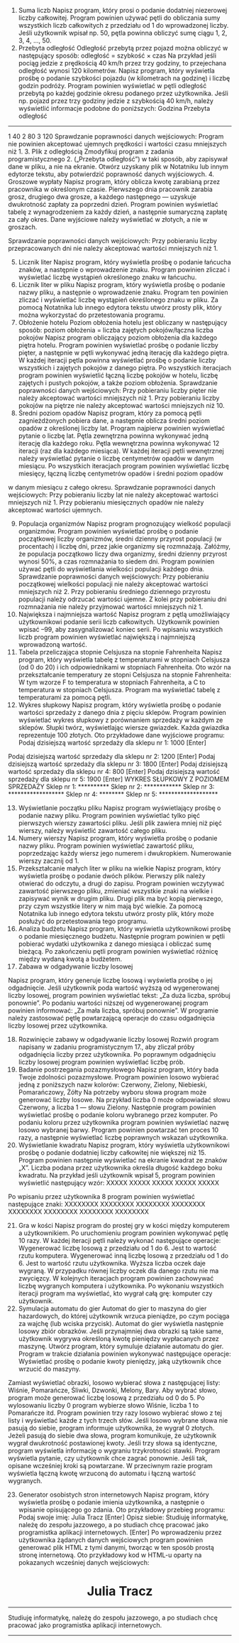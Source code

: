 1. Suma liczb
   Napisz program, który prosi o podanie dodatniej niezerowej liczby całkowitej. Program
   powinien używać pętli do obliczania sumy wszystkich liczb całkowitych z przedziału
   od 1 do wprowadzonej liczby. Jeśli użytkownik wpisał np. 50, pętla powinna
   obliczyć sumę ciągu 1, 2, 3, 4, ..., 50.
2. Przebyta odległość
   Odległość przebytą przez pojazd można obliczyć w następujący sposób:
   odległość = szybkość × czas
   Na przykład jeśli pociąg jedzie z prędkością 40 km/h przez trzy godziny, to przejechana
   odległość wynosi 120 kilometrów. Napisz program, który wyświetla prośbę
   o podanie szybkości pojazdu (w kilometrach na godzinę) i liczbę godzin podróży.
   Program powinien wyświetlać w pętli odległość przebytą po każdej godzinie okresu
   podanego przez użytkownika. Jeśli np. pojazd przez trzy godziny jedzie z szybkością
   40 km/h, należy wyświetlić informacje podobne do poniższych:
   Godzina Przebyta odległość
-----------------------------
1 40
2 80
3 120
Sprawdzanie poprawności danych wejściowych: Program nie powinien akceptować ujemnych
prędkości i wartości czasu mniejszych niż 1.
3. Plik z odległością
   Zmodyfikuj program z zadania programistycznego 2. („Przebyta odległość”) w taki
   sposób, aby zapisywał dane w pliku, a nie na ekranie. Otwórz uzyskany plik w Notatniku
   lub innym edytorze tekstu, aby potwierdzić poprawność danych wyjściowych.
4. Groszowe wypłaty
   Napisz program, który oblicza kwotę zarabianą przez pracownika w określonym czasie.
   Pierwszego dnia pracownik zarabia grosz, drugiego dwa grosze, a każdego następnego
   — uzyskuje dwukrotność zapłaty za poprzedni dzień. Program powinien
   wyświetlać tabelę z wynagrodzeniem za każdy dzień, a następnie sumaryczną zapłatę
   za cały okres. Dane wyjściowe należy wyświetlać w złotych, a nie w groszach.


Sprawdzanie poprawności danych wejściowych: Przy pobieraniu liczby przepracowanych
dni nie należy akceptować wartości mniejszych niż 1.

5. Licznik liter
   Napisz program, który wyświetla prośbę o podanie łańcucha znaków, a następnie
   o wprowadzenie znaku. Program powinien zliczać i wyświetlać liczbę wystąpień określonego
   znaku w łańcuchu.
6. Licznik liter w pliku
   Napisz program, który wyświetla prośbę o podanie nazwy pliku, a następnie o wprowadzenie
   znaku. Program ten powinien zliczać i wyświetlać liczbę wystąpień określonego
   znaku w pliku. Za pomocą Notatnika lub innego edytora tekstu utwórz prosty
   plik, który można wykorzystać do przetestowania programu.
7. Obłożenie hotelu
   Poziom obłożenia hotelu jest obliczany w następujący sposób:
   poziom obłożenia = liczba zajętych pokojów/łączna liczba pokojów
   Napisz program obliczający poziom obłożenia dla każdego piętra hotelu. Program powinien
   wyświetlać prośbę o podanie liczby pięter, a następnie w pętli wykonywać jedną
   iterację dla każdego piętra. W każdej iteracji pętla powinna wyświetlać prośbę o podanie
   liczby wszystkich i zajętych pokojów z danego piętra. Po wszystkich iteracjach
   program powinien wyświetlić łączną liczbę pokojów w hotelu, liczbę zajętych i pustych
   pokojów, a także poziom obłożenia.
   Sprawdzanie poprawności danych wejściowych: Przy pobieraniu liczby pięter nie należy
   akceptować wartości mniejszych niż 1. Przy pobieraniu liczby pokojów na piętrze nie należy
   akceptować wartości mniejszych niż 10.
8. Średni poziom opadów
   Napisz program, który za pomocą pętli zagnieżdżonych pobiera dane, a następnie
   oblicza średni poziom opadów z określonej liczby lat. Program najpierw powinien
   wyświetlać pytanie o liczbę lat. Pętla zewnętrzna powinna wykonywać jedną iterację
   dla każdego roku. Pętla wewnętrzna powinna wykonywać 12 iteracji (raz dla każdego
   miesiąca). W każdej iteracji pętli wewnętrznej należy wyświetlać pytanie o liczbę centymetrów
   opadów w danym miesiącu. Po wszystkich iteracjach program powinien
   wyświetlać liczbę miesięcy, łączną liczbę centymetrów opadów i średni poziom opadów


w danym miesiącu z całego okresu.
Sprawdzanie poprawności danych wejściowych: Przy pobieraniu liczby lat nie należy akceptować
wartości mniejszych niż 1. Przy pobieraniu miesięcznych opadów nie należy akceptować
wartości ujemnych.

9. Populacja organizmów
   Napisz program prognozujący wielkość populacji organizmów. Program powinien
   wyświetlać prośbę o podanie początkowej liczby organizmów, średni dzienny przyrost
   populacji (w procentach) i liczbę dni, przez jakie organizmy się rozmnażają. Załóżmy,
   że populacja początkowo liczy dwa organizmy, średni dzienny przyrost wynosi 50%,
   a czas rozmnażania to siedem dni. Program powinien używać pętli do wyświetlania
   wielkości populacji każdego dnia.
   Sprawdzanie poprawności danych wejściowych: Przy pobieraniu początkowej wielkości
   populacji nie należy akceptować wartości mniejszych niż 2. Przy pobieraniu średniego dziennego
   przyrostu populacji należy odrzucać wartości ujemne. Z kolei przy pobieraniu dni rozmnażania
   nie należy przyjmować wartości mniejszych niż 1.
10. Największa i najmniejsza wartość
    Napisz program z pętlą umożliwiający użytkownikowi podanie serii liczb całkowitych.
    Użytkownik powinien wpisać –99, aby zasygnalizować koniec serii. Po wpisaniu wszystkich
    liczb program powinien wyświetlać największą i najmniejszą wprowadzoną wartość.
11. Tabela przeliczająca stopnie Celsjusza na stopnie Fahrenheita
    Napisz program, który wyświetla tabelę z temperaturami w stopniach Celsjusza (od 0
    do 20) i ich odpowiednikami w stopniach Fahrenheita. Oto wzór na przekształcanie
    temperatury ze stopni Celsjusza na stopnie Fahrenheita:
    W tym wzorze F to temperatura w stopniach Fahrenheita, a C to temperatura w stopniach
    Celsjusza. Program ma wyświetlać tabelę z temperaturami za pomocą pętli.
12. Wykres słupkowy
    Napisz program, który wyświetla prośbę o podanie wartości sprzedaży z danego dnia
    z pięciu sklepów. Program powinien wyświetlać wykres słupkowy z porównaniem
    sprzedaży w każdym ze sklepów. Słupki twórz, wyświetlając wiersze gwiazdek. Każda
    gwiazdka reprezentuje 100 złotych. Oto przykładowe dane wyjściowe programu:
    Podaj dzisiejszą wartość sprzedaży dla sklepu nr 1: 1000 [Enter]


Podaj dzisiejszą wartość sprzedaży dla sklepu nr 2: 1200 [Enter]
Podaj dzisiejszą wartość sprzedaży dla sklepu nr 3: 1800 [Enter]
Podaj dzisiejszą wartość sprzedaży dla sklepu nr 4: 800 [Enter]
Podaj dzisiejszą wartość sprzedaży dla sklepu nr 5: 1900 [Enter]
WYKRES SŁUPKOWY Z POZIOMEM SPRZEDAŻY
Sklep nr 1: **********
Sklep nr 2: ************
Sklep nr 3: ******************
Sklep nr 4: ********
Sklep nr 5: *******************

13. Wyświetlanie początku pliku
    Napisz program wyświetlający prośbę o podanie nazwy pliku. Program powinien wyświetlać
    tylko pięć pierwszych wierszy zawartości pliku. Jeśli plik zawiera mniej niż pięć
    wierszy, należy wyświetlić zawartość całego pliku.
14. Numery wierszy
    Napisz program, który wyświetla prośbę o podanie nazwy pliku. Program powinien
    wyświetlać zawartość pliku, poprzedzając każdy wiersz jego numerem i dwukropkiem.
    Numerowanie wierszy zacznij od 1.
15. Przekształcanie małych liter w pliku na wielkie
    Napisz program, który wyświetla prośbę o podanie dwóch plików. Pierwszy plik należy
    otwierać do odczytu, a drugi do zapisu. Program powinien wczytywać zawartość pierwszego
    pliku, zmieniać wszystkie znaki na wielkie i zapisywać wynik w drugim pliku.
    Drugi plik ma być kopią pierwszego, przy czym wszystkie litery w nim mają być wielkie.
    Za pomocą Notatnika lub innego edytora tekstu utwórz prosty plik, który może posłużyć
    do przetestowania tego programu.
16. Analiza budżetu
    Napisz program, który wyświetla użytkownikowi prośbę o podanie miesięcznego budżetu.
    Następnie program powinien w pętli pobierać wydatki użytkownika z danego miesiąca
    i obliczać sumę bieżącą. Po zakończeniu pętli program powinien wyświetlać różnicę
    między wydaną kwotą a budżetem.
17. Zabawa w odgadywanie liczby losowej


Napisz program, który generuje liczbę losową i wyświetla prośbę o jej odgadnięcie. Jeśli
użytkownik poda wartość wyższą od wygenerowanej liczby losowej, program powinien
wyświetlać tekst: „Za duża liczba, spróbuj ponownie”. Po podaniu wartości niższej
od wygenerowanej program powinien informować: „Za mała liczba, spróbuj ponownie”.
W programie należy zastosować pętlę powtarzającą operacje do czasu odgadnięcia
liczby losowej przez użytkownika.

18. Rozwinięcie zabawy w odgadywanie liczby losowej
    Rozwiń program napisany w zadaniu programistycznym 17., aby zliczał próby odgadnięcia
    liczby przez użytkownika. Po poprawnym odgadnięciu liczby losowej program
    powinien wyświetlać liczbę prób.
19. Badanie postrzegania pozazmysłowego
    Napisz program, który bada Twoje zdolności pozazmysłowe. Program powinien losowo
    wybierać jedną z poniższych nazw kolorów:
    Czerwony, Zielony, Niebieski, Pomarańczowy, Żółty
    Na potrzeby wyboru słowa program może generować liczby losowe. Na przykład
    liczba 0 może odpowiadać słowu Czerwony, a liczba 1 — słowu Zielony.
    Następnie program powinien wyświetlać prośbę o podanie koloru wybranego przez
    komputer. Po podaniu koloru przez użytkownika program powinien wyświetlać nazwę
    losowo wybranej barwy. Program powinien powtarzać ten proces 10 razy, a następnie
    wyświetlać liczbę poprawnych wskazań użytkownika.
20. Wyświetlanie kwadratu
    Napisz program, który wyświetla użytkownikowi prośbę o podanie dodatniej liczby
    całkowitej nie większej niż 15. Program powinien następnie wyświetlać na ekranie
    kwadrat ze znaków „X”. Liczba podana przez użytkownika określa długość każdego
    boku kwadratu. Na przykład jeśli użytkownik wpisał 5, program powinien wyświetlić
    następujący wzór:
    XXXXX
    XXXXX
    XXXXX
    XXXXX
    XXXXX


Po wpisaniu przez użytkownika 8 program powinien wyświetlać następujące znaki:
XXXXXXXX
XXXXXXXX
XXXXXXXX
XXXXXXXX
XXXXXXXX
XXXXXXXX
XXXXXXXX
XXXXXXXX

21. Gra w kości
    Napisz program do prostej gry w kości między komputerem a użytkownikiem. Po
    uruchomieniu program powinien wykonywać pętlę 10 razy. W każdej iteracji pętli
    należy wykonać następujące operacje:
    Wygenerować liczbę losową z przedziału od 1 do 6. Jest to wartość rzutu
    komputera.
    Wygenerować inną liczbę losową z przedziału od 1 do 6. Jest to wartość rzutu
    użytkownika.
    Wyższa liczba oczek daje wygraną. W przypadku równej liczby oczek dla danego
    rzutu nie ma zwycięzcy.
    W kolejnych iteracjach program powinien zachowywać liczbę wygranych komputera
    i użytkownika. Po wykonaniu wszystkich iteracji program ma wyświetlać, kto wygrał
    całą grę: komputer czy użytkownik.
22. Symulacja automatu do gier
    Automat do gier to maszyna do gier hazardowych, do której użytkownik wrzuca pieniądze,
    po czym pociąga za wajchę (lub wciska przycisk). Automat do gier wyświetla
    następnie losowy zbiór obrazków. Jeśli przynajmniej dwa obrazki są takie same, użytkownik
    wygrywa określoną kwotę pieniędzy wypłacanych przez maszynę.
    Utwórz program, który symuluje działanie automatu do gier. Program w trakcie
    działania powinien wykonywać następujące operacje:
    Wyświetlać prośbę o podanie kwoty pieniędzy, jaką użytkownik chce wrzucić
    do maszyny.


Zamiast wyświetlać obrazki, losowo wybierać słowa z następującej listy:
Wiśnie, Pomarańcze, Śliwki, Dzwonki, Melony, Bary.
Aby wybrać słowo, program może generować liczbę losową z przedziału od 0 do 5.
Po wylosowaniu liczby 0 program wybierze słowo Wiśnie, liczba 1 to Pomarańcze
itd. Program powinien trzy razy losowo wybierać słowo z tej listy i wyświetlać
każde z tych trzech słów.
Jeśli losowo wybrane słowa nie pasują do siebie, program informuje użytkownika,
że wygrał 0 złotych. Jeżeli pasują do siebie dwa słowa, program komunikuje,
że użytkownik wygrał dwukrotność postawionej kwoty. Jeśli trzy słowa
są identyczne, program wyświetla informację o wygraniu trzykrotności stawki.
Program wyświetla pytanie, czy użytkownik chce zagrać ponownie. Jeśli tak,
opisane wcześniej kroki są powtarzane. W przeciwnym razie program wyświetla
łączną kwotę wrzuconą do automatu i łączną wartość wygranych.

23. Generator osobistych stron internetowych
    Napisz program, który wyświetla prośbę o podanie imienia użytkownika, a następnie
    o wpisanie opisującego go zdania. Oto przykładowy przebieg programu:
    Podaj swoje imię: Julia Tracz [Enter]
    Opisz siebie: Studiuję informatykę, należę do zespołu jazzowego, a po studiach chcę
    pracować jako programistka aplikacji internetowych. [Enter]
    Po wprowadzeniu przez użytkownika żądanych danych wejściowych program powinien
    generować plik HTML z tymi danymi, tworząc w ten sposób prostą stronę internetową.
    Oto przykładowy kod w HTML-u oparty na pokazanych wcześniej danych
    wejściowych:
<html>
<head>
</head>
<body>
<center>
<h1>Julia Tracz</h1>
</center>
<hr />


Studiuję informatykę, należę do zespołu jazzowego, a po studiach chcę
pracować jako programistka aplikacji internetowych.
<hr />
</body>
</html>


